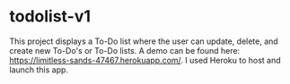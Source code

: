 # todolist-v1
This project displays a To-Do list where the user can update, delete, and create new To-Do's or To-Do lists. A demo can be found here: https://limitless-sands-47467.herokuapp.com/. I used Heroku to host and launch this app. 
